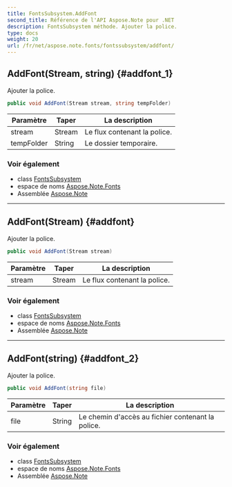 ```yaml
---
title: FontsSubsystem.AddFont
second_title: Référence de l'API Aspose.Note pour .NET
description: FontsSubsystem méthode. Ajouter la police.
type: docs
weight: 20
url: /fr/net/aspose.note.fonts/fontssubsystem/addfont/
---
```

## AddFont(Stream, string) {#addfont_1}

Ajouter la police.

```csharp
public void AddFont(Stream stream, string tempFolder)
```

| Paramètre | Taper | La description |
| --- | --- | --- |
| stream | Stream | Le flux contenant la police. |
| tempFolder | String | Le dossier temporaire. |

### Voir également

* class [FontsSubsystem](../)
* espace de noms [Aspose.Note.Fonts](../../fontssubsystem/)
* Assemblée [Aspose.Note](../../../)

---

## AddFont(Stream) {#addfont}

Ajouter la police.

```csharp
public void AddFont(Stream stream)
```

| Paramètre | Taper | La description |
| --- | --- | --- |
| stream | Stream | Le flux contenant la police. |

### Voir également

* class [FontsSubsystem](../)
* espace de noms [Aspose.Note.Fonts](../../fontssubsystem/)
* Assemblée [Aspose.Note](../../../)

---

## AddFont(string) {#addfont_2}

Ajouter la police.

```csharp
public void AddFont(string file)
```

| Paramètre | Taper | La description |
| --- | --- | --- |
| file | String | Le chemin d'accès au fichier contenant la police. |

### Voir également

* class [FontsSubsystem](../)
* espace de noms [Aspose.Note.Fonts](../../fontssubsystem/)
* Assemblée [Aspose.Note](../../../)


